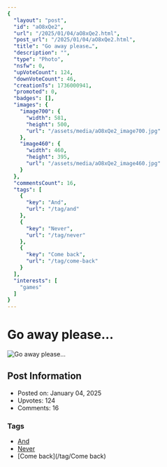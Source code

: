```yaml
---
{
  "layout": "post",
  "id": "aO8xQe2",
  "url": "/2025/01/04/aO8xQe2.html",
  "post_url": "/2025/01/04/aO8xQe2.html",
  "title": "Go away please…",
  "description": "",
  "type": "Photo",
  "nsfw": 0,
  "upVoteCount": 124,
  "downVoteCount": 46,
  "creationTs": 1736000941,
  "promoted": 0,
  "badges": [],
  "images": {
    "image700": {
      "width": 581,
      "height": 500,
      "url": "/assets/media/aO8xQe2_image700.jpg"
    },
    "image460": {
      "width": 460,
      "height": 395,
      "url": "/assets/media/aO8xQe2_image460.jpg"
    }
  },
  "commentsCount": 16,
  "tags": [
    {
      "key": "And",
      "url": "/tag/and"
    },
    {
      "key": "Never",
      "url": "/tag/never"
    },
    {
      "key": "Come back",
      "url": "/tag/come-back"
    }
  ],
  "interests": [
    "games"
  ]
}
---
```


# Go away please…

![Go away please…](/assets/media/aO8xQe2_image700.jpg)

## Post Information

- Posted on: January 04, 2025
- Upvotes: 124
- Comments: 16

### Tags

- [And](/tag/And)
- [Never](/tag/Never)
- [Come back](/tag/Come back)
